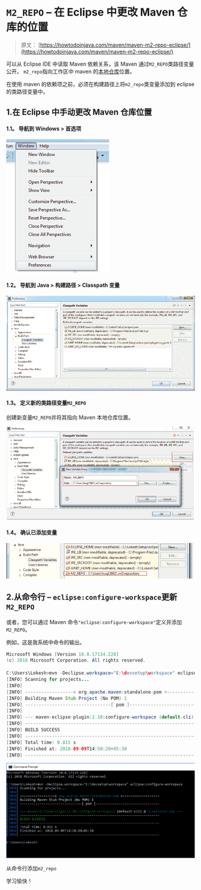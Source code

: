 # `M2_REPO` – 在 Eclipse 中更改 Maven 仓库的位置

> 原文： [https://howtodoinjava.com/maven/maven-m2-repo-eclipse/](https://howtodoinjava.com/maven/maven-m2-repo-eclipse/)

可以从 Eclipse IDE 中读取 Maven 依赖关系，该 Maven 通过`M2_REPO`类路径变量公开。 `m2_repo`指向工作区中 maven 的[本地仓库](https://howtodoinjava.com/maven/change-local-repository-location/ "How to change maven local repository path in windows")位置。

在使用 maven 的依赖项之前，必须在构建路径上将`m2_repo`类变量添加到 eclipse 的类路径变量中。

## 1.在 Eclipse 中手动更改 Maven 仓库位置

#### 1.1。 导航到 Windows > 首选项

[![eclipse-preferences](img/068438a95be8028b6a8b5f4abb70863e.png)](https://howtodoinjava.files.wordpress.com/2013/01/eclipse-preferences.png)

#### 1.2。 导航到 Java > 构建路径 > Classpath 变量

[![classpath_variables_for_projects](img/76d052a7b258869b690120c7a8a3461a.png)](https://howtodoinjava.files.wordpress.com/2013/01/classpath_variables_for_projects.png)

#### 1.3。 定义新的类路径变量`M2_REPO`

创建新变量`M2_REPO`并将其指向 Maven 本地仓库位置。

[![add_maven_repository](img/f1707eb945ad773cda7b2a23e9dcb43e.png)](https://howtodoinjava.files.wordpress.com/2013/01/add_maven_repository.png)

#### 1.4。 确认已添加变量

[![m2_repo_variable_added](img/09dd6c6a4148df8ff6c487ede82cee91.png)](https://howtodoinjava.files.wordpress.com/2013/01/m2_repo_variable_added.png)

## 2.从命令行 – `eclipse:configure-workspace`更新`M2_REPO`

或者，您可以通过 Maven 命令`"eclipse:configure-workspace"`定义并添加`M2_REPO`。

例如，这是我系统中命令的输出。

```java
Microsoft Windows [Version 10.0.17134.228]
(c) 2018 Microsoft Corporation. All rights reserved.

C:\Users\Lokesh>mvn -Declipse.workspace="E:\devsetup\workspace" eclipse:configure-workspace
[INFO] Scanning for projects...
[INFO]
[INFO] ------------------< org.apache.maven:standalone-pom >-------------------
[INFO] Building Maven Stub Project (No POM) 1
[INFO] --------------------------------[ pom ]---------------------------------
[INFO]
[INFO] --- maven-eclipse-plugin:2.10:configure-workspace (default-cli) @ standalone-pom ---
[INFO] ------------------------------------------------------------------------
[INFO] BUILD SUCCESS
[INFO] ------------------------------------------------------------------------
[INFO] Total time: 0.815 s
[INFO] Finished at: 2018-09-09T14:50:20+05:30
[INFO] ------------------------------------------------------------------------

```

![Add m2_repo from command prompt](img/9ee5f908e990432e2b0e841941f7dfb9.png)

从命令行添加`m2_repo`



学习愉快！